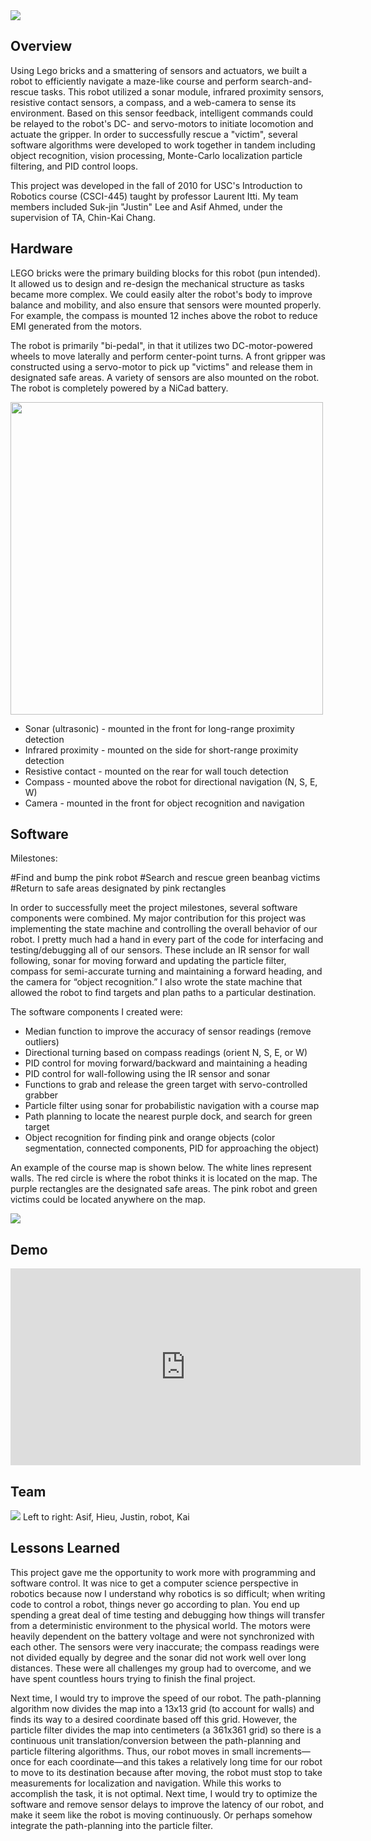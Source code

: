 <img src="http://niftyhedgehog.com/robot-search-and-rescue/images/robot_closed.jpg">

## Overview
Using Lego bricks and a smattering of sensors and actuators, we built a robot to efficiently navigate a maze-like course and perform search-and-rescue tasks. This robot utilized a sonar module, infrared proximity sensors, resistive contact sensors, a compass, and a web-camera to sense its environment. Based on this sensor feedback, intelligent commands could be relayed to the robot's DC- and servo-motors to initiate locomotion and actuate the gripper. In order to successfully rescue a "victim", several software algorithms were developed to work together in tandem including object recognition, vision processing, Monte-Carlo localization particle filtering, and PID control loops.

This project was developed in the fall of 2010 for USC's Introduction to Robotics course (CSCI-445) taught by professor Laurent Itti. My team members included Suk-jin "Justin" Lee and Asif Ahmed, under the supervision of TA, Chin-Kai Chang.

## Hardware
LEGO bricks were the primary building blocks for this robot (pun intended). It allowed us to design and re-design the mechanical structure as tasks became more complex. We could easily alter the robot's body to improve balance and mobility, and also ensure that sensors were mounted properly. For example, the compass is mounted 12 inches above the robot to reduce EMI generated from the motors. 

The robot is primarily "bi-pedal", in that it utilizes two DC-motor-powered wheels to move laterally and perform center-point turns. A front gripper was constructed using a servo-motor to pick up "victims" and release them in designated safe areas. A variety of sensors are also mounted on the robot. The robot is completely powered by a NiCad battery.

<img src="http://niftyhedgehog.com/robot-search-and-rescue/images/robot.jpg" height="500">

* Sonar (ultrasonic) - mounted in the front for long-range proximity detection
* Infrared proximity - mounted on the side for short-range proximity detection
* Resistive contact - mounted on the rear for wall touch detection
* Compass - mounted above the robot for directional navigation (N, S, E, W)
* Camera - mounted in the front for object recognition and navigation

## Software
Milestones:

#Find and bump the pink robot
#Search and rescue green beanbag victims
#Return to safe areas designated by pink rectangles

In order to successfully meet the project milestones, several software components were combined. My major contribution for this project was implementing the state machine and controlling the overall behavior of our robot. I pretty much had a hand in every part of the code for interfacing and testing/debugging all of our sensors. These include an IR sensor for wall following, sonar for moving forward and updating the particle filter, compass for semi-accurate turning and maintaining a forward heading, and the camera for “object recognition.” I also wrote the state machine that allowed the robot to find targets and plan paths to a particular destination.

The software components I created were:

* Median function to improve the accuracy of sensor readings (remove outliers)
* Directional turning based on compass readings (orient N, S, E, or W)
* PID control for moving forward/backward and maintaining a heading
* PID control for wall-following using the IR sensor and sonar
* Functions to grab and release the green target with servo-controlled grabber
* Particle filter using sonar for probabilistic navigation with a course map
* Path planning to locate the nearest purple dock, and search for green target
* Object recognition for finding pink and orange objects (color segmentation, connected components, PID for approaching the object)

An example of the course map is shown below. The white lines represent walls. The red circle is where the robot thinks it is located on the map. The purple rectangles are the designated safe areas. The pink robot and green victims could be located anywhere on the map.

<img src="http://niftyhedgehog.com/robot-search-and-rescue/images/map.png">

## Demo
<iframe width="560" height="315" src="https://www.youtube.com/embed/rGxbRecGTwc" frameborder="0" allowfullscreen></iframe>

## Team
<img src="http://niftyhedgehog.com/robot-search-and-rescue/images/team5.jpg">
Left to right: Asif, Hieu, Justin, robot, Kai

## Lessons Learned
This project gave me the opportunity to work more with programming and software control. It was nice to get a computer science perspective in robotics because now I understand why robotics is so difficult; when writing code to control a robot, things never go according to plan. You end up spending a great deal of time testing and debugging how things will transfer from a deterministic environment to the physical world. The motors were heavily dependent on the battery voltage and were not synchronized with each other. The sensors were very inaccurate; the compass readings were not divided equally by degree and the sonar did not work well over long distances. These were all challenges my group had to overcome, and we have spent countless hours trying to finish the final project.  

Next time, I would try to improve the speed of our robot. The path-planning algorithm now divides the map into a 13x13 grid (to account for walls) and finds its way to a desired coordinate based off this grid. However, the particle filter divides the map into centimeters (a 361x361 grid) so there is a continuous unit translation/conversion between the path-planning and particle filtering algorithms. Thus, our robot moves in small increments—once for each coordinate—and this takes a relatively long time for our robot to move to its destination because after moving, the robot must stop to take measurements for localization and navigation. While this works to accomplish the task, it is not optimal. Next time, I would try to optimize the software and remove sensor delays to improve the latency of our robot, and make it seem like the robot is moving continuously. Or perhaps somehow integrate the path-planning into the particle filter.
 
